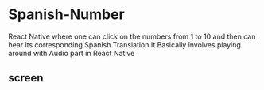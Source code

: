 # Spanish-Number
React Native where one can click on the numbers from 1 to 10 and then can hear its corresponding Spanish Translation
It Basically involves playing around with Audio part in React Native

## screen
<img src=""/>
